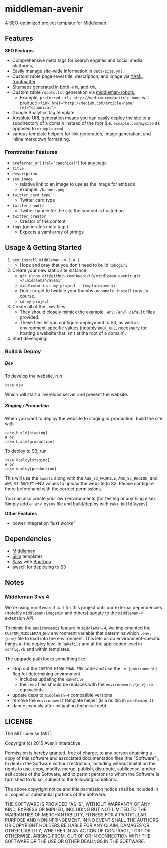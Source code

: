 # middleman-avenir
A SEO-optimized project template for [Middleman](http://middlemanapp.com).

## Features
__SEO Features__
- Comprehensive meta tags for search engines and social media platforms,
- Easily manage site-wide information in `data/site.yml`,
- Customizable page-level title, description, and image via [YAML frontmatter](https://middlemanapp.com/basics/frontmatter/),
- Sitemaps generated in both `HTML` and `XML`,
- Customizable `robots.txt` generation via [middleman-robots](http://github.com/yterajima/middleman-robots),
  - Example: `preferred_url: http://medium.com/article-name` will produce `<link href="http://medium.com/article-name" rel="canonical">`
- Google Analytics tag template
- Absolute URL generation means you can easily deploy the site to a subdirectory of a domain instead of the root (i.e. `exmaple.com/mysite` as opposed to `example.com`).
- various template helpers for link generation, image generation, and inline markdown formatting.

### Frontmatter Features

- `preferred_url` (`rel="canonical"`) for any page
- `title`
- `description`
- `seo_image`
    + relative link to an image to use as the image for embeds
    + example: `/banner.png`
- `twitter_card_type`
    + Twitter card type
- `twitter_handle`
    + Twitter handle for the site the content is hosted on
- `twitter_creator`
    + Creator of the content
- `tags` (generates meta tags)
    + Expects a yaml array of strings

## Usage & Getting Started

1. `gem install middleman -v 3.4.1`
    - Hope and pray that you don't need to build `nokogiri`.
2. Create your new static site instance
    - `git clone git@github.com:AvenirHQ/middleman-avenir.git ~/.middleman/avenir`
    - `middleman init my-project --template=avenir`
    - Don't forget to twiddle your thumbs as `bundle install` runs its course.
    - `cd my-project`
3. Create all of the `.env` files.
    - They should closely mimick the example `.env.{env}.default` files provided.
    - These files let you configure deployment to S3, as well as environment-specific values (notably `ROOT_URL`, necessary for hosting a website that isn't at the root of a domain).
4. Start developing!

### Build & Deploy

##### Dev

To develop the website, run

```
rake dev
```

Which will start a livereload server and present the website.

##### Staging / Production

When you want to deploy the website to staging or production, build the site with

```
rake build[staging]
# or
rake build[production]
```

To deploy to S3, run

```
rake deploy[staging]
# or
rake deploy[production]
```

This will use the `awscli` along with the `AWS_S3_PROFILE`, `AWS_S3_REGION`, and `AWS_S3_BUCKET` ENV values to upload the website to S3. Please configure there beforehand with the correct permissions.

You can also create your own environments (for testing or anything else). Simply add a `.env.myenv` file and build/deploy with `rake build[myenv]`


__Other Features__
- bower integration _"just works"_

## Dependencies

- [Middleman](http://middlemanapp.com)
- [Slim](http://slim-lang.com/) templates
- [Sass](http://sass-lang.com/) with [Bourbon](http://bourbon.io/)
- [awscli](http://docs.aws.amazon.com/cli/latest/userguide/installing.html) for deploying to S3

## Notes

### Middleman 3 vs 4

We're using `middleman-3.4.1` for this project until our external dependencies (notably `middleman-imagemin` and others) update to the `middleman-4` extension API.

To mimic the [`environments`](https://middlemanapp.com/basics/upgrade-v4/) feature in `middleman-4`, we implemented the `CUSTOM_MIDDLEMAN_ENV` environment variable that determins which `.env.{env}` file to load into the environment. This lets us do environment-specific things at the deploy level in `Rakefile` and at the application level in `config.rb` and within templates.

The upgrade path looks something like:

- strip out the `CUSTOM_MIDDLEMAN_ENV` code and use the `-e {environment}` flag for determining environment
    + includes updating the `Rakefile`
    + the `.env` files should be replaces with the `environments/{env}.rb` equivalents
- update deps to `middleman-4` compatible versions
- remove the `environment?` template helper (is a builtin in `middleman-4`)
- dance joyously after mitigating technical debt

## LICENSE

The MIT License (MIT)

Copyright (c) 2015 Avenir Interactive

Permission is hereby granted, free of charge, to any person obtaining a copy of this software and associated documentation files (the "Software"), to deal in the Software without restriction, including without limitation the rights to use, copy, modify, merge, publish, distribute, sublicense, and/or sell copies of the Software, and to permit persons to whom the Software is furnished to do so, subject to the following conditions:

The above copyright notice and this permission notice shall be included in all copies or substantial portions of the Software.

THE SOFTWARE IS PROVIDED "AS IS", WITHOUT WARRANTY OF ANY KIND, EXPRESS OR IMPLIED, INCLUDING BUT NOT LIMITED TO THE WARRANTIES OF MERCHANTABILITY, FITNESS FOR A PARTICULAR PURPOSE AND NONINFRINGEMENT. IN NO EVENT SHALL THE AUTHORS OR COPYRIGHT HOLDERS BE LIABLE FOR ANY CLAIM, DAMAGES OR OTHER LIABILITY, WHETHER IN AN ACTION OF CONTRACT, TORT OR OTHERWISE, ARISING FROM, OUT OF OR IN CONNECTION WITH THE SOFTWARE OR THE USE OR OTHER DEALINGS IN THE SOFTWARE.

